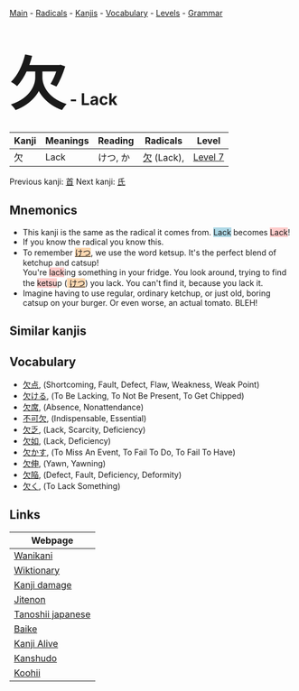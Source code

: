 <style> bigfont {font-size: 100px}</style>
[Main](../README.md) -
[Radicals](../radicals.md) -
[Kanjis](../kanjis.md) -
[Vocabulary](../vocabulary.md) -
[Levels](../levels.md) -
[Grammar](../grammar.md)
# <bigfont> 欠</bigfont> - Lack 

| Kanji | Meanings | Reading | Radicals | Level |
| --- | --- | --- | --- | --- |
| 欠 | Lack | けつ, か | [欠](../radicals/欠.md) (Lack),  | [Level 7](../levels/wk_level7.md) |

Previous kanji: [首](首.md) Next kanji: [氏](氏.md) 

## Mnemonics
 * This kanji is the same as the radical it comes from. <span style="background-color:#ADD8E6"> Lack</span> becomes <span style="background-color:#ffcccb"> Lack</span>!
* If you know the radical you know this.
* To remember <span style="background-color:#fed8b1"> [けつ](https://jisho.org/search/けつ)</span>, we use the word ketsup. It's the perfect blend of ketchup and catsup!<br />You're <span style="background-color:#ffcccb"> lack</span>ing something in your fridge. You look around, trying to find the <span style="background-color:#ffcccb"> ketsu</span>p (<span style="background-color:#fed8b1"> [けつ](https://jisho.org/search/けつ)</span>) you lack. You can't find it, because you lack it.
* Imagine having to use regular, ordinary ketchup, or just old, boring catsup on your burger. Or even worse, an actual tomato. BLEH!


## Similar kanjis
 


## Vocabulary
 * [欠点](../vocabulary/欠.md), (Shortcoming, Fault, Defect, Flaw, Weakness, Weak Point)
* [欠ける](../vocabulary/欠.md), (To Be Lacking, To Not Be Present, To Get Chipped)
* [欠席](../vocabulary/欠.md), (Absence, Nonattendance)
* [不可欠](../vocabulary/欠.md), (Indispensable, Essential)
* [欠乏](../vocabulary/欠.md), (Lack, Scarcity, Deficiency)
* [欠如](../vocabulary/欠.md), (Lack, Deficiency)
* [欠かす](../vocabulary/欠.md), (To Miss An Event, To Fail To Do, To Fail To Have)
* [欠伸](../vocabulary/欠.md), (Yawn, Yawning)
* [欠陥](../vocabulary/欠.md), (Defect, Fault, Deficiency, Deformity)
* [欠く](../vocabulary/欠.md), (To Lack Something)



## Links 

| Webpage |
| --- |
| [Wanikani          ](https://www.wanikani.com/kanji/欠) |
| [Wiktionary        ](https://en.wiktionary.org/wiki/欠) |
| [Kanji damage      ](http://www.kanjidamage.com/kanji/search?utf8=✓&q=欠) |
| [Jitenon           ](https://jitenon.com/kanji/欠) |
| [Tanoshii japanese ](https://www.tanoshiijapanese.com/dictionary/kanji.cfm?k=欠) |
| [Baike             ](https://baike.baidu.com/item/欠) |
| [Kanji Alive       ](https://app.kanjialive.com/欠) |
| [Kanshudo          ](https://www.kanshudo.com/searchmn?q=欠) |
| [Koohii            ](https://kanji.koohii.com/study/kanji/欠) |
